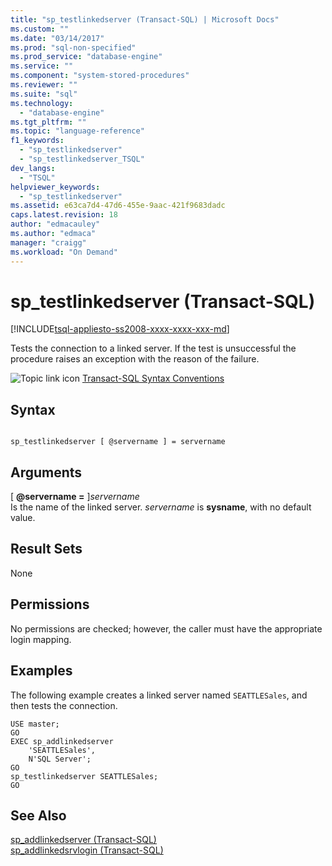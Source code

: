 ```yaml
---
title: "sp_testlinkedserver (Transact-SQL) | Microsoft Docs"
ms.custom: ""
ms.date: "03/14/2017"
ms.prod: "sql-non-specified"
ms.prod_service: "database-engine"
ms.service: ""
ms.component: "system-stored-procedures"
ms.reviewer: ""
ms.suite: "sql"
ms.technology: 
  - "database-engine"
ms.tgt_pltfrm: ""
ms.topic: "language-reference"
f1_keywords: 
  - "sp_testlinkedserver"
  - "sp_testlinkedserver_TSQL"
dev_langs: 
  - "TSQL"
helpviewer_keywords: 
  - "sp_testlinkedserver"
ms.assetid: e63ca7d4-47d6-455e-9aac-421f9683dadc
caps.latest.revision: 18
author: "edmacauley"
ms.author: "edmaca"
manager: "craigg"
ms.workload: "On Demand"
---
```

# sp_testlinkedserver (Transact-SQL)
[!INCLUDE[tsql-appliesto-ss2008-xxxx-xxxx-xxx-md](../../includes/tsql-appliesto-ss2008-xxxx-xxxx-xxx-md.md)]

  Tests the connection to a linked server. If the test is unsuccessful the procedure raises an exception with the reason of the failure.  
  
 ![Topic link icon](../../database-engine/configure-windows/media/topic-link.gif "Topic link icon") [Transact-SQL Syntax Conventions](../../t-sql/language-elements/transact-sql-syntax-conventions-transact-sql.md)  
  
## Syntax  
  
```  
  
sp_testlinkedserver [ @servername ] = servername  
```  
  
## Arguments  
 [ **@servername =** ]*servername*  
 Is the name of the linked server. *servername* is **sysname**, with no default value.  
  
## Result Sets  
 None  
  
## Permissions  
 No permissions are checked; however, the caller must have the appropriate login mapping.  
  
## Examples  
 The following example creates a linked server named `SEATTLESales`, and then tests the connection.  
  
```  
USE master;  
GO  
EXEC sp_addlinkedserver   
    'SEATTLESales',  
    N'SQL Server';  
GO  
sp_testlinkedserver SEATTLESales;  
GO  
```  
  
## See Also  
 [sp_addlinkedserver &#40;Transact-SQL&#41;](../../relational-databases/system-stored-procedures/sp-addlinkedserver-transact-sql.md)   
 [sp_addlinkedsrvlogin &#40;Transact-SQL&#41;](../../relational-databases/system-stored-procedures/sp-addlinkedsrvlogin-transact-sql.md)  
  
  

